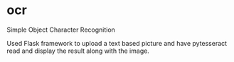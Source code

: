 # ocr
Simple Object Character Recognition

Used Flask framework to upload a text based picture and have pytesseract read and display the result along with the image. 
